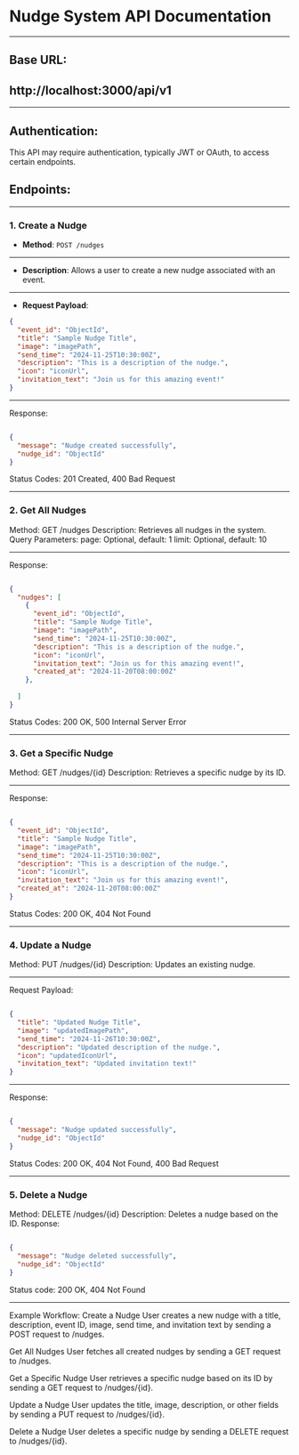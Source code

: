 # Nudge System API Documentation
---
## Base URL:
http://localhost:3000/api/v1
---

---
## Authentication:
This API may require authentication, typically JWT or OAuth, to access certain endpoints.

## Endpoints:
---
### 1. Create a Nudge
- **Method**: `POST /nudges`
---
- **Description**: 
Allows a user to create a new nudge associated with an event.
---
- **Request Payload**:
```json
{
  "event_id": "ObjectId",
  "title": "Sample Nudge Title",
  "image": "imagePath",
  "send_time": "2024-11-25T10:30:00Z",
  "description": "This is a description of the nudge.",
  "icon": "iconUrl",
  "invitation_text": "Join us for this amazing event!"
}
```
---
Response:
```json

{
  "message": "Nudge created successfully",
  "nudge_id": "ObjectId"
}
```

Status Codes:
201 Created, 400 Bad Request

---

### 2. Get All Nudges

Method: GET /nudges
Description: Retrieves all nudges in the system.
Query Parameters:
page: Optional, default: 1
limit: Optional, default: 10


---
Response:
```json

{
  "nudges": [
    {
      "event_id": "ObjectId",
      "title": "Sample Nudge Title",
      "image": "imagePath",
      "send_time": "2024-11-25T10:30:00Z",
      "description": "This is a description of the nudge.",
      "icon": "iconUrl",
      "invitation_text": "Join us for this amazing event!",
      "created_at": "2024-11-20T08:00:00Z"
    },
    
  ]
}
```

Status Codes:
 200 OK, 500 Internal Server Error

---

### 3. Get a Specific Nudge
Method: GET /nudges/{id}
Description: Retrieves a specific nudge by its ID.

---

Response:
```json

{
  "event_id": "ObjectId",
  "title": "Sample Nudge Title",
  "image": "imagePath",
  "send_time": "2024-11-25T10:30:00Z",
  "description": "This is a description of the nudge.",
  "icon": "iconUrl",
  "invitation_text": "Join us for this amazing event!",
  "created_at": "2024-11-20T08:00:00Z"
}
```

Status Codes:
200 OK, 404 Not Found

---

### 4. Update a Nudge
Method: PUT /nudges/{id}
Description: Updates an existing nudge.

---

Request Payload:
```json

{
  "title": "Updated Nudge Title",
  "image": "updatedImagePath",
  "send_time": "2024-11-26T10:30:00Z",
  "description": "Updated description of the nudge.",
  "icon": "updatedIconUrl",
  "invitation_text": "Updated invitation text!"
}
```

---

Response:
```json

{
  "message": "Nudge updated successfully",
  "nudge_id": "ObjectId"
}
```

Status Codes:
 200 OK, 404 Not Found, 400 Bad Request

---


 ### 5. Delete a Nudge
Method: DELETE /nudges/{id}
Description: Deletes a nudge based on the ID.
Response:
```json

{
  "message": "Nudge deleted successfully",
  "nudge_id": "ObjectId"
}
```

 Status code:
 200 OK, 404 Not Found

---
Example Workflow:
Create a Nudge
User creates a new nudge with a title, description, event ID, image, send time, and invitation text by sending a POST request to /nudges.

Get All Nudges
User fetches all created nudges by sending a GET request to /nudges.

Get a Specific Nudge
User retrieves a specific nudge based on its ID by sending a GET request to /nudges/{id}.

Update a Nudge
User updates the title, image, description, or other fields by sending a PUT request to /nudges/{id}.

Delete a Nudge
User deletes a specific nudge by sending a DELETE request to /nudges/{id}.


